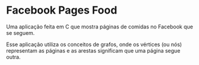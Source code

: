 # Facebook Pages Food

Uma aplicação feita em C que mostra páginas de comidas no Facebook que se seguem.

Esse aplicação utiliza os conceitos de grafos, onde os vértices (ou nós) representam as páginas e as arestas significam que uma página segue outra.
